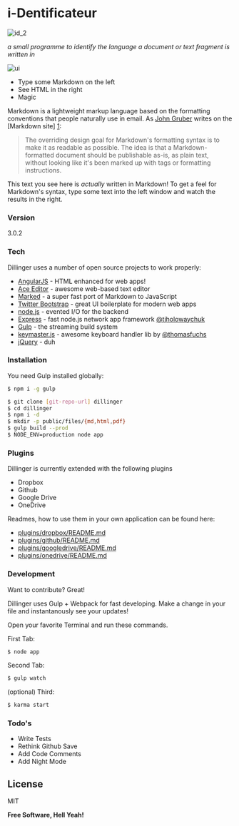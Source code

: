 # i-Dentificateur

![id_2](https://cloud.githubusercontent.com/assets/9053984/7790715/1b59cad2-02c3-11e5-8ad4-417db2d6c2f6.jpg)

*a small programme to identify the language a document or text fragment is written in*

![ui](http://i.stack.imgur.com/aiEUV.png)


  - Type some Markdown on the left
  - See HTML in the right
  - Magic
  


Markdown is a lightweight markup language based on the formatting conventions that people naturally use in email.  As [John Gruber] writes on the [Markdown site] [1]:

> The overriding design goal for Markdown's
> formatting syntax is to make it as readable
> as possible. The idea is that a
> Markdown-formatted document should be
> publishable as-is, as plain text, without
> looking like it's been marked up with tags
> or formatting instructions.

This text you see here is *actually* written in Markdown! To get a feel for Markdown's syntax, type some text into the left window and watch the results in the right.

### Version
3.0.2

### Tech

Dillinger uses a number of open source projects to work properly:

* [AngularJS] - HTML enhanced for web apps!
* [Ace Editor] - awesome web-based text editor
* [Marked] - a super fast port of Markdown to JavaScript
* [Twitter Bootstrap] - great UI boilerplate for modern web apps
* [node.js] - evented I/O for the backend
* [Express] - fast node.js network app framework [@tjholowaychuk]
* [Gulp] - the streaming build system
* [keymaster.js] - awesome keyboard handler lib by [@thomasfuchs]
* [jQuery] - duh

### Installation

You need Gulp installed globally:

```sh
$ npm i -g gulp
```

```sh
$ git clone [git-repo-url] dillinger
$ cd dillinger
$ npm i -d
$ mkdir -p public/files/{md,html,pdf}
$ gulp build --prod
$ NODE_ENV=production node app
```

### Plugins

Dillinger is currently extended with the following plugins

* Dropbox
* Github
* Google Drive
* OneDrive

Readmes, how to use them in your own application can be found here:

* [plugins/dropbox/README.md](https://github.com/joemccann/dillinger/tree/master/plugins/dropbox/README.md)
* [plugins/github/README.md](https://github.com/joemccann/dillinger/tree/master/plugins/github/README.md)
* [plugins/googledrive/README.md](https://github.com/joemccann/dillinger/tree/master/plugins/googledrive/README.md)
* [plugins/onedrive/README.md](https://github.com/joemccann/dillinger/tree/master/plugins/onedrive/README.md)

### Development

Want to contribute? Great!

Dillinger uses Gulp + Webpack for fast developing.
Make a change in your file and instantanously see your updates!

Open your favorite Terminal and run these commands.

First Tab:
```sh
$ node app
```

Second Tab:
```sh
$ gulp watch
```

(optional) Third:
```sh
$ karma start
```

### Todo's

 - Write Tests
 - Rethink Github Save
 - Add Code Comments
 - Add Night Mode

License
----

MIT


**Free Software, Hell Yeah!**

[john gruber]:http://daringfireball.net/
[@thomasfuchs]:http://twitter.com/thomasfuchs
[1]:http://daringfireball.net/projects/markdown/
[marked]:https://github.com/chjj/marked
[Ace Editor]:http://ace.ajax.org
[node.js]:http://nodejs.org
[Twitter Bootstrap]:http://twitter.github.com/bootstrap/
[keymaster.js]:https://github.com/madrobby/keymaster
[jQuery]:http://jquery.com
[@tjholowaychuk]:http://twitter.com/tjholowaychuk
[express]:http://expressjs.com
[AngularJS]:http://angularjs.org
[Gulp]:http://gulpjs.com

